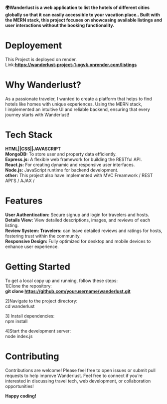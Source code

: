  
**🌍Wanderlust is a web application to list the hotels of different cities globally so that it can easily accessible to
your vacation place.. Built with the MERN stack, this project focuses on showcasing available listings and user interactions
without the booking functionality.**

# Deployement
This Project is deployed on render.  
Link:**https://wanderlust-project-1-xgvk.onrender.com/listings**

# Why Wanderlust?
As a passionate traveler, I wanted to create a platform that helps to find hotels like homes with unique experiences. Using the MERN stack,  
I implemented an intuitive UI and reliable backend, ensuring that every journey starts with Wanderlust!  

# Tech Stack
**HTML||CSS||JAVASCRIPT**  
**MongoDB:** To store user and property data efficiently.  
**Express.js:** A flexible web framework for building the RESTful API.  
**React.js:** For creating dynamic and responsive user interfaces.  
**Node.js:** JavaScript runtime for backend development.    
**other:** This project also have implemented with MVC Freamwork / REST API'S / AJAX /  

 # Features  
 **User Authentication:** Secure signup and login for travelers and hosts.  
 **Details View:** View detailed descriptions, images, and reviews of each listing.  
 **Review System: Travelers:** can leave detailed reviews and ratings for hosts, fostering trust within the community.  
 **Responsive Design:** Fully optimized for desktop and mobile devices to enhance user experience.

# Getting Started
To get a local copy up and running, follow these steps:  
1]Clone the repository:   
 **git clone https://github.com/yourusername/wanderlust.git**

2]Navigate to the project directory:  
cd wanderlust

3] Install dependencies:  
npm install

4]Start the development server:  
node index.js

# Contributing
Contributions are welcome! Please feel free to open issues or submit pull requests to help improve Wanderlust.
Feel free to connect if you’re interested in discussing travel tech, web development, or collaboration opportunities!

**Happy coding!**

